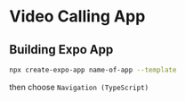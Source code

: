 # Video Calling App

## Building Expo App

```bash
npx create-expo-app name-of-app --template
```

then choose `Navigation (TypeScript)`
